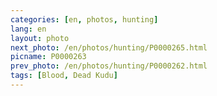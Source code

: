 ```yaml
---
categories: [en, photos, hunting]
lang: en
layout: photo
next_photo: /en/photos/hunting/P0000265.html
picname: P0000263
prev_photo: /en/photos/hunting/P0000262.html
tags: [Blood, Dead Kudu]
---
```

